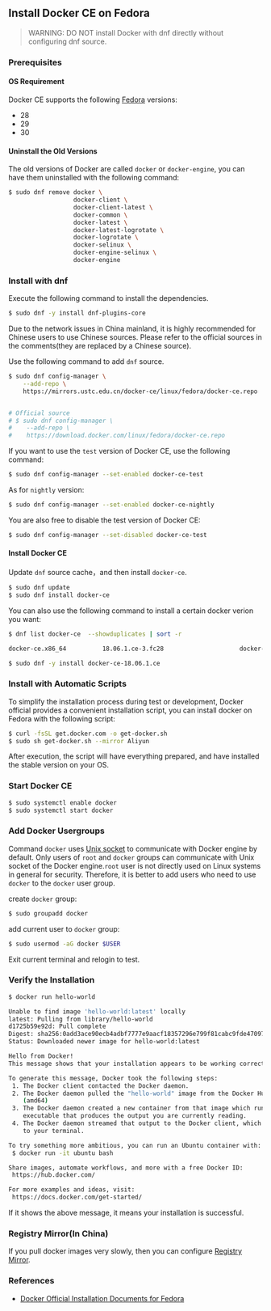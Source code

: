 ## Install Docker CE on Fedora

> WARNING: DO NOT install Docker with dnf directly without configuring dnf source.

### Prerequisites

#### OS Requirement


Docker CE supports the following [Fedora](https://fedoraproject.org/) versions:

* 28
* 29
* 30

#### Uninstall the Old Versions

The old versions of Docker are called `docker` or `docker-engine`, you can have them uninstalled with the following command:

```bash
$ sudo dnf remove docker \
                  docker-client \
                  docker-client-latest \
                  docker-common \
                  docker-latest \
                  docker-latest-logrotate \
                  docker-logrotate \
                  docker-selinux \
                  docker-engine-selinux \
                  docker-engine
```

### Install with dnf

Execute the following command to install the dependencies.

```bash
$ sudo dnf -y install dnf-plugins-core
```
Due to the network issues in China mainland, it is highly recommended for Chinese users to use Chinese sources. Please refer to the official sources in the comments(they are replaced by a Chinese source).

Use the following command to add `dnf` source.

```bash
$ sudo dnf config-manager \
    --add-repo \
    https://mirrors.ustc.edu.cn/docker-ce/linux/fedora/docker-ce.repo


# Official source
# $ sudo dnf config-manager \
#    --add-repo \
#    https://download.docker.com/linux/fedora/docker-ce.repo
```

If you want to use the `test` version of Docker CE, use the following command:

```bash
$ sudo dnf config-manager --set-enabled docker-ce-test
```

As for `nightly` version:

```bash
$ sudo dnf config-manager --set-enabled docker-ce-nightly
```

You are also free to disable the test version of Docker CE:

```bash
$ sudo dnf config-manager --set-disabled docker-ce-test
```

#### Install Docker CE

Update `dnf` source cache，and then install `docker-ce`.

```bash
$ sudo dnf update
$ sudo dnf install docker-ce
```

You can also use the following command to install a certain docker verion you want:

```bash
$ dnf list docker-ce  --showduplicates | sort -r

docker-ce.x86_64          18.06.1.ce-3.fc28                     docker-ce-stable

$ sudo dnf -y install docker-ce-18.06.1.ce
```

### Install with Automatic Scripts

To simplify the installation process during test or development, Docker official provides a convenient installation script, you can install docker on Fedora with the following script:

```bash
$ curl -fsSL get.docker.com -o get-docker.sh
$ sudo sh get-docker.sh --mirror Aliyun
```

After execution, the script will have everything prepared, and have installed the stable version on your OS.

### Start Docker CE

```bash
$ sudo systemctl enable docker
$ sudo systemctl start docker
```

### Add Docker Usergroups

Command `docker` uses [Unix socket](https://en.wikipedia.org/wiki/Unix_domain_socket) to communicate with Docker engine by default. Only users of `root` and `docker` groups can communicate with Unix socket of the Docker engine.`root` user is not directly used on Linux systems in general for security. Therefore, it is better to add users who need to use `docker` to the `docker` user group.

create `docker` group:

```bash
$ sudo groupadd docker
```

add current user to `docker` group:

```bash
$ sudo usermod -aG docker $USER
```

Exit current terminal and relogin to test.

### Verify the Installation

```bash
$ docker run hello-world

Unable to find image 'hello-world:latest' locally
latest: Pulling from library/hello-world
d1725b59e92d: Pull complete
Digest: sha256:0add3ace90ecb4adbf7777e9aacf18357296e799f81cabc9fde470971e499788
Status: Downloaded newer image for hello-world:latest

Hello from Docker!
This message shows that your installation appears to be working correctly.

To generate this message, Docker took the following steps:
 1. The Docker client contacted the Docker daemon.
 2. The Docker daemon pulled the "hello-world" image from the Docker Hub.
    (amd64)
 3. The Docker daemon created a new container from that image which runs the
    executable that produces the output you are currently reading.
 4. The Docker daemon streamed that output to the Docker client, which sent it
    to your terminal.

To try something more ambitious, you can run an Ubuntu container with:
 $ docker run -it ubuntu bash

Share images, automate workflows, and more with a free Docker ID:
 https://hub.docker.com/

For more examples and ideas, visit:
 https://docs.docker.com/get-started/
```

If it shows the above message, it means your installation is successful.

### Registry Mirror(In China)

If you pull docker images very slowly, then you can configure [Registry Mirror](mirror.md).

### References

* [Docker Official Installation Documents for Fedora](https://docs.docker.com/install/linux/docker-ce/fedora)
